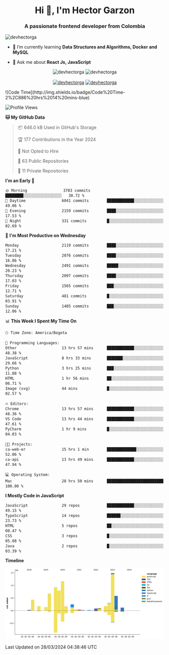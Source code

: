 <h1 align="center">Hi 👋, I'm Hector Garzon</h1>
<h3 align="center">A passionate frontend developer from Colombia</h3>

<p align="left"> <img src="https://komarev.com/ghpvc/?username=devhectorga" alt="devhectorga" /> </p>

- 🌱 I’m currently learning **Data Structures and Algorithms, Docker and MySQL**

- 💬 Ask me about **React Js, JavaScript**

<p align="center"> <img src="https://github-readme-stats.vercel.app/api?username=devhectorga&count_private=true&show_icons=true" alt="devhectorga" /> <img src="https://github-readme-stats.vercel.app/api/top-langs/?username=devhectorga&layout=compact" alt="devhectorga" /></p>

<p align="center">
<a href="https://twitter.com/devhectorga" target="blank"><img align="center" src="https://cdn.jsdelivr.net/npm/simple-icons@3.0.1/icons/twitter.svg" alt="devhectorga" height="20" width="20" /></a>
<a href="https://linkedin.com/in/devhectorga" target="blank"><img align="center" src="https://cdn.jsdelivr.net/npm/simple-icons@3.0.1/icons/linkedin.svg" alt="devhectorga" height="20" width="20" /></a>
</p>
<!--START_SECTION:waka-->
![Code Time](http://img.shields.io/badge/Code%20Time-2%2C886%20hrs%2014%20mins-blue)

![Profile Views](http://img.shields.io/badge/Profile%20Views-0-blue)

**🐱 My GitHub Data** 

> 📦 646.0 kB Used in GitHub's Storage 
 > 
> 🏆 177 Contributions in the Year 2024
 > 
> 🚫 Not Opted to Hire
 > 
> 📜 63 Public Repositories 
 > 
> 🔑 11 Private Repositories 
 > 
**I'm an Early 🐤** 

```text
🌞 Morning                3783 commits        ████████░░░░░░░░░░░░░░░░░   30.72 % 
🌆 Daytime                6041 commits        ████████████░░░░░░░░░░░░░   49.06 % 
🌃 Evening                2159 commits        ████░░░░░░░░░░░░░░░░░░░░░   17.53 % 
🌙 Night                  331 commits         █░░░░░░░░░░░░░░░░░░░░░░░░   02.69 % 
```
📅 **I'm Most Productive on Wednesday** 

```text
Monday                   2119 commits        ████░░░░░░░░░░░░░░░░░░░░░   17.21 % 
Tuesday                  2076 commits        ████░░░░░░░░░░░░░░░░░░░░░   16.86 % 
Wednesday                2491 commits        █████░░░░░░░░░░░░░░░░░░░░   20.23 % 
Thursday                 2097 commits        ████░░░░░░░░░░░░░░░░░░░░░   17.03 % 
Friday                   1565 commits        ███░░░░░░░░░░░░░░░░░░░░░░   12.71 % 
Saturday                 481 commits         █░░░░░░░░░░░░░░░░░░░░░░░░   03.91 % 
Sunday                   1485 commits        ███░░░░░░░░░░░░░░░░░░░░░░   12.06 % 
```


📊 **This Week I Spent My Time On** 

```text
🕑︎ Time Zone: America/Bogota

💬 Programming Languages: 
Other                    13 hrs 57 mins      ████████████░░░░░░░░░░░░░   48.38 % 
JavaScript               8 hrs 33 mins       ███████░░░░░░░░░░░░░░░░░░   29.66 % 
Python                   3 hrs 25 mins       ███░░░░░░░░░░░░░░░░░░░░░░   11.88 % 
HTML                     1 hr 56 mins        ██░░░░░░░░░░░░░░░░░░░░░░░   06.71 % 
Image (svg)              44 mins             █░░░░░░░░░░░░░░░░░░░░░░░░   02.57 % 

🔥 Editors: 
Chrome                   13 hrs 57 mins      ████████████░░░░░░░░░░░░░   48.36 % 
VS Code                  13 hrs 44 mins      ████████████░░░░░░░░░░░░░   47.61 % 
PyCharm                  1 hr 9 mins         █░░░░░░░░░░░░░░░░░░░░░░░░   04.03 % 

🐱‍💻 Projects: 
ca-web-er                15 hrs 1 min        █████████████░░░░░░░░░░░░   52.06 % 
ca-api                   13 hrs 49 mins      ████████████░░░░░░░░░░░░░   47.94 % 

💻 Operating System: 
Mac                      28 hrs 50 mins      █████████████████████████   100.00 % 
```

**I Mostly Code in JavaScript** 

```text
JavaScript               29 repos            ████████████░░░░░░░░░░░░░   49.15 % 
TypeScript               14 repos            ██████░░░░░░░░░░░░░░░░░░░   23.73 % 
HTML                     5 repos             ██░░░░░░░░░░░░░░░░░░░░░░░   08.47 % 
CSS                      3 repos             █░░░░░░░░░░░░░░░░░░░░░░░░   05.08 % 
Java                     2 repos             █░░░░░░░░░░░░░░░░░░░░░░░░   03.39 % 
```



**Timeline**

![Lines of Code chart](https://raw.githubusercontent.com/devHectorGa/devHectorGa/master/assets/bar_graph.png)


 Last Updated on 28/03/2024 04:38:46 UTC
<!--END_SECTION:waka-->
